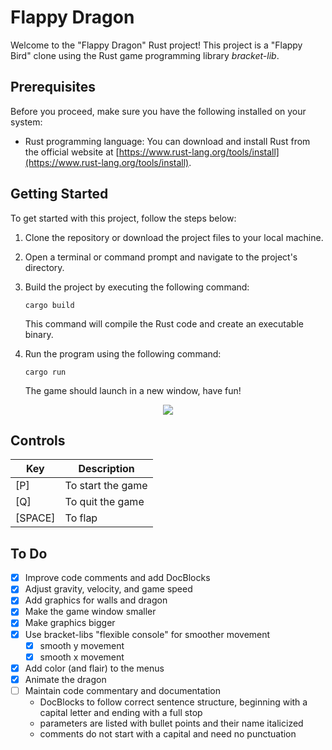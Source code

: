# Flappy Dragon

Welcome to the "Flappy Dragon" Rust project! This project is a "Flappy Bird" clone using the Rust game programming library *bracket-lib*.

## Prerequisites

Before you proceed, make sure you have the following installed on your system:

- Rust programming language: You can download and install Rust from the official website at [https://www.rust-lang.org/tools/install](https://www.rust-lang.org/tools/install).

## Getting Started

To get started with this project, follow the steps below:

1. Clone the repository or download the project files to your local machine.

2. Open a terminal or command prompt and navigate to the project's directory.

3. Build the project by executing the following command:

   ```shell
   cargo build
   ```

   This command will compile the Rust code and create an executable binary.

4. Run the program using the following command:

   ```shell
   cargo run
   ```

   The game should launch in a new window, have fun!

<p align="center">
  <img src="FlappyDragonDemo-0.1.4.gif" />
</p>

## Controls

|   Key   |    Description    |
| ------- | ----------------- |
|   [P]   | To start the game |
|   [Q]   | To quit the game  |
| [SPACE] | To flap           |

## To Do
- [X] Improve code comments and add DocBlocks
- [X] Adjust gravity, velocity, and game speed
- [X] Add graphics for walls and dragon
- [X] Make the game window smaller
- [X] Make graphics bigger
- [X] Use bracket-libs "flexible console" for smoother movement
   - [X] smooth y movement
   - [X] smooth x movement
- [X] Add color (and flair) to the menus
- [X] Animate the dragon
- [ ] Maintain code commentary and documentation
   - DocBlocks to follow correct sentence structure, beginning with a capital letter and ending with a full stop
   - parameters are listed with bullet points and their name italicized
   - comments do not start with a capital and need no punctuation